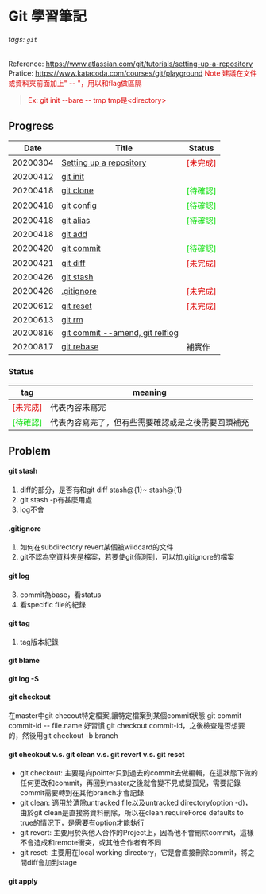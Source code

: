 # Git 學習筆記
###### tags: `git`
Reference: https://www.atlassian.com/git/tutorials/setting-up-a-repository
Pratice: https://www.katacoda.com/courses/git/playground
<font color="#dd0000">Note
建議在文件或資料夾前面加上" -- "，用以和flag做區隔
> Ex: git init --bare -- tmp
> tmp是&lt;directory&gt;</font><br />

## Progress
Date |　Title| Status
--- | --- |---
20200304|[Setting up a repository](/BBuUT_yeRoOBd5ow0vTVKQ)|<font color="#dd0000">[未完成]</font><br />
20200412|[git init](/2w-fSCdUTCabcknYVkxUCw)
20200418|[git clone](/ZcxsJHRbSwaHWV8Bp1e6XQ) | <font color="#00dd00">[待確認]</font><br />
20200418|[git config](/nU-8x3JsSU6xGocBBiy8sw) | <font color="#00dd00">[待確認]</font><br />
20200418|[git alias](/Hcoiky9-SnGB5PQlfNX3Ng)|<font color="#00dd00">[待確認]</font><br />
20200418|[git add](/S6mMWXILRx6IpSvq4npA3w)
20200420|[git commit](/7zFjIoDGQUm6ilfCMrlHMA)|<font color="#00dd00">[待確認]</font><br />
20200421|[git diff](/ZmoOuyutTb2xoapxzVFmDg)|<font color="#dd0000">[未完成]</font><br />
20200426|[git stash](/KLpD4skuSiyJQIDjB4b3jw)
20200426|[.gitignore](/ypHVT4jsQFimO6c3kSp4MA)|<font color="#dd0000">[未完成]</font><br />
20200612|[git reset](/0_EfpMB0TvSHVbEcvfs-eQ#)|<font color="#dd0000">[未完成]</font><br />
20200613|[git rm](/RD3P5d1gQSqZx5eJqaTpJA)
20200816|[git commit --amend, git relflog](/jcD0H3klRyyqLrlx8DB1YQ)
20200817|[git rebase](/8mXYjFAMQqmvNS3RBZkY-g)|補實作

### Status
tag | meaning
-- | ---
<font color="#dd0000">[未完成]</font><br /> | 代表內容未寫完
<font color="#00dd00">[待確認]</font><br /> |代表內容寫完了，但有些需要確認或是之後需要回頭補充

## Problem
#### git stash
1. diff的部分，是否有和git diff stash@{1}~ stash@{1}
2. git stash -p有甚麼用處
3. log不會
#### .gitignore
1. 如何在subdirectory revert某個被wildcard的文件
2. git不認為空資料夾是檔案，若要使git偵測到，可以加.gitignore的檔案
#### git log
3. commit為base，看status
4. 看specific file的紀錄
#### git tag
1. tag版本紀錄
#### git blame
#### git log -S
#### git checkout
在master中git checout特定檔案,讓特定檔案到某個commit狀態
git commit commit-id -- file.name
好習慣
git checkout commit-id，之後檢查是否想要的，然後用git checkout -b branch
#### git checkout v.s. git clean v.s. git revert v.s. git reset
* git checkout: 主要是向pointer只到過去的commit去做編輯，在這狀態下做的任何更改和commit，再回到master之後就會變不見或變孤兒，需要記錄commit需要轉到在其他branch才會記錄
* git clean: 適用於清除untracked file以及untracked directory(option -d)，由於git clean是直接將資料刪除，所以在clean.requireForce defaults to true的情況下，是需要有option才能執行
* git revert: 主要用於與他人合作的Project上，因為他不會刪除commit，這樣不會造成和remote衝突，或其他合作者有不同
* git reset: 主要用在local working directory，它是會直接刪除commit，將之間diff會加到stage
#### git apply


